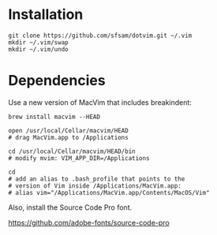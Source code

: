 # Installation

```
git clone https://github.com/sfsam/dotvim.git ~/.vim
mkdir ~/.vim/swap
mkdir ~/.vim/undo
```

# Dependencies

Use a new version of MacVim that includes breakindent:

```
brew install macvim --HEAD

open /usr/local/Cellar/macvim/HEAD
# drag MacVim.app to /Applications

cd /usr/local/Cellar/macvim/HEAD/bin
# modify mvim: VIM_APP_DIR=/Applications

cd
# add an alias to .bash_profile that points to the
# version of Vim inside /Applications/MacVim.app:
# alias vim="/Applications/MacVim.app/Contents/MacOS/Vim"
```

Also, install the Source Code Pro font.

https://github.com/adobe-fonts/source-code-pro

